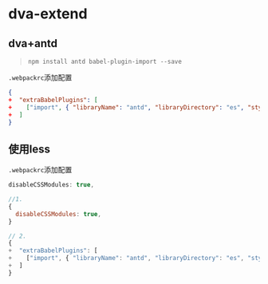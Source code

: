 # dva-extend

## dva+antd

> `npm install antd babel-plugin-import --save`

`.webpackrc`添加配置

```json
{
+  "extraBabelPlugins": [
+    ["import", { "libraryName": "antd", "libraryDirectory": "es", "style": "css" }]
+  ]
}
```

## 使用less

`.webpackrc`添加配置

```js
disableCSSModules: true,

//1.
{
  disableCSSModules: true,
}

// 2.
{
+  "extraBabelPlugins": [
+    ["import", { "libraryName": "antd", "libraryDirectory": "es", "style": "css", "disableCSSModules": true,}]
+  ]
}
```
